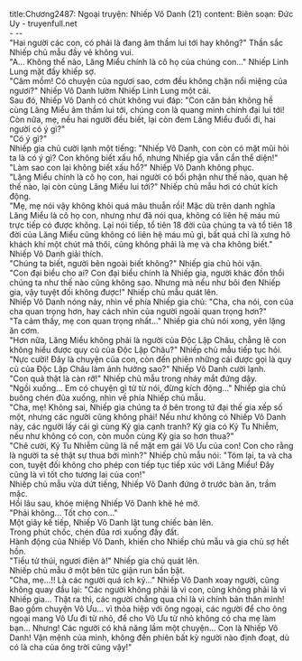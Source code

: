title:Chương2487: Ngoại truyện: Nhiếp Vô Danh (21)
content:
Biên soạn: Đức Uy - truyenfull.net<br>- --<br>"Hai người các con, có phải là đang âm thầm lui tới hay không?" Thần sắc Nhiếp chủ mẫu đầy vẻ không vui.<br>"A... Không thể nào, Lăng Miểu chính là cô họ của chúng con..." Nhiếp Linh Lung mặt đầy khiếp sợ.<br>"Câm mồm! Có chuyện của ngươi sao, cơm đều không chặn nổi miệng của ngươi?" Nhiếp Vô Danh lườm Nhiếp Linh Lung một cái.<br>Sau đó, Nhiếp Vô Danh có chút không vui đáp: "Con căn bản không hề cùng Lăng Miểu âm thầm lui tới, chúng con là quang minh chính đại lui tới! Còn nữa, mẹ, nếu hai người đều biết, lại còn đem Lăng Miểu đuổi đi, hai người có ý gì?"<br>"Có ý gì?"<br>Nhiếp gia chủ cười lạnh một tiếng: "Nhiếp Vô Danh, con còn có mặt mũi hỏi ta là có ý gì? Con không biết xấu hổ, nhưng Nhiếp gia vẫn cần thể diện!"<br>"Làm sao con lại không biết xấu hổ?" Nhiếp Vô Danh không phục.<br>"Lăng Miểu chính là cô họ con, hai người có bối phận như thế nào, quan hệ thế nào, lại còn cùng Lăng Miểu lui tới?" Nhiếp chủ mẫu hơi có chút kích động.<br>"Mẹ, mẹ nói vậy không khỏi quá mâu thuẫn rồi! Mặc dù trên danh nghĩa Lăng Miểu là cô họ con, nhưng như đã nói qua, không có liên hệ máu mủ trực tiếp có được không. Lại nói tiếp, tổ tiên 18 đời của chúng ta và tổ tiên 18 đời của Lăng Miểu cũng không có liên hệ máu mủ gì, bất quá chỉ là xưng hô khách khí một chút mà thôi, cũng không phải là mẹ và cha không biết." Nhiếp Vô Danh giải thích.<br>"Chúng ta biết, người bên ngoài biết không?" Nhiếp gia chủ hỏi vặn.<br>"Con đại biểu cho ai? Con đại biểu chính là Nhiếp gia, người khác đồn thổi chúng ta như thế nào cũng không sao. Nhưng mà nếu như bôi đen Nhiếp gia, vậy tuyệt đối không được!" Nhiếp chủ mẫu quát lên.<br>Nhiếp Vô Danh nóng nảy, nhìn về phía Nhiếp gia chủ: "Cha, cha nói, con của cha quan trọng hơn, hay cách nhìn của người ngoài quan trọng hơn?"<br>"Ta cảm thấy, mẹ con quan trọng nhất..." Nhiếp gia chủ nói xong, yên lặng ăn cơm.<br>"Hơn nữa, Lăng Miểu không phải là người của Độc Lập Châu, chẳng lẽ con không hiểu được quy củ của Độc Lập Châu?" Nhiếp chủ mẫu tiếp tục hỏi.<br>"Nực cười! Đây là chuyện của con, còn đến phiên những cái được gọi là quy củ của Độc Lập Châu làm ảnh hưởng sao?" Nhiếp Vô Danh cười lạnh.<br>"Con quả thật là càn rỡ!" Nhiếp chủ mẫu trong nháy mắt đứng dậy.<br>"Ngồi xuống... Em có chuyện gì từ từ nói, đừng kích động..." Nhiếp gia chủ buông chén đũa xuống, nhìn về phía Nhiếp chủ mẫu.<br>"Cha, mẹ! Không sai, Nhiếp gia chúng ta ở bên trong tứ đại thế gia xếp số một, nhưng các người cũng không phải! Nếu như không có Nhiếp Vô Danh này, các người lấy cái gì cùng Kỷ gia cạnh tranh? Kỷ gia có Kỷ Tu Nhiễm, nếu như không có con, còn muốn cùng Kỷ gia so hơn thua?"<br>"Chê cười, Kỷ Tu Nhiễm cũng là nể mặt em gái Vô Ưu của con! Con cho rằng là người ta sẽ thật sự thua bởi mình?" Nhiếp chủ mẫu nói: "Tóm lại, ta và cha con, tuyệt đối không cho phép con tiếp tục tiếp xúc với Lăng Miểu! Đây cũng là vì tốt cho tương lai của con!"<br>Nhiếp chủ mẫu vừa dứt tiếng, Nhiếp Vô Danh đứng ở trước bàn ăn, trầm mặc.<br>Hồi lâu sau, khóe miệng Nhiếp Vô Danh khẽ hé mở.<br>"Phải không... Tốt cho con..."<br>Một giây kế tiếp, Nhiếp Vô Danh lật tung chiếc bàn lên.<br>Trong phút chốc, chén đũa rơi xuống đầy đất.<br>Hành động của Nhiếp Vô Danh, khiến cho Nhiếp chủ mẫu và gia chủ sợ hết hồn.<br>"Tiểu tử thúi, ngươi điên à!" Nhiếp gia chủ quát lên.<br>Nhiếp chủ mẫu ở một bên tức giận run bần bật.<br>"Cha, mẹ...!! Là các người quá ích kỷ..." Nhiếp Vô Danh xoay người, cũng không quay đầu lại: "Các người không phải là vì con, cũng không phải là vì Nhiếp gia... Thật ra thì, các người chẳng qua chỉ là vì chính bản thân mình! Bao gồm chuyện Vô Ưu... vì thỏa hiệp với ông ngoại, các người để cho ông ngoại mang Vô Ưu đi từ nhỏ, để cho Vô Ưu từ nhỏ không có cha mẹ làm bạn... Nhưng! Các người có khả năng lầm một chuyện... Con là Nhiếp Vô Danh! Vận mệnh của mình, không đến phiên bất kỳ người nào định đoạt, dù có là cha của ông trời cũng vậy!"